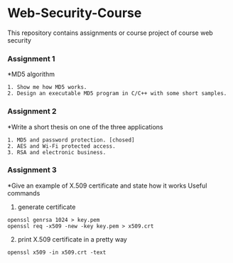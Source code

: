 Web-Security-Course
===================


This repository contains assignments or course project of course web security

### Assignment 1
*MD5 algorithm

```
1. Show me how MD5 works.
2. Design an executable MD5 program in C/C++ with some short samples.
```

### Assignment 2
*Write a short thesis on one of the three applications 

```
1. MD5 and password protection. [chosed]
2. AES and Wi‐Fi protected access.
3. RSA and electronic business.
```

### Assignment 3
*Give an example of X.509 certificate and state how it works
Useful commands
1. generate certificate
```shell
openssl genrsa 1024 > key.pem
openssl req -x509 -new -key key.pem > x509.crt
```
2. print X.509 certificate in a pretty way
```shell
openssl x509 -in x509.crt -text
```
